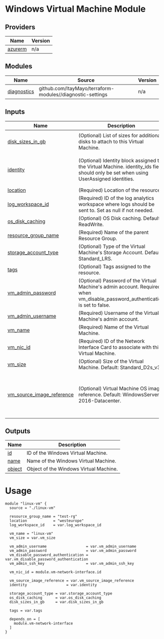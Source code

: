 <!-- BEGIN_TF_DOCS -->
# Windows Virtual Machine Module

## Providers

| Name | Version |
|------|---------|
| <a name="provider_azurerm"></a> [azurerm](#provider\_azurerm) | n/a |

## Modules

| Name | Source | Version |
|------|--------|---------|
| <a name="module_diagnostics"></a> [diagnostics](#module\_diagnostics) | github.com/ItayMayo/terraform-modules//diagnostic-settings | n/a |

## Inputs

| Name | Description | Type | Default | Required |
|------|-------------|------|---------|:--------:|
| <a name="input_disk_sizes_in_gb"></a> [disk\_sizes\_in\_gb](#input\_disk\_sizes\_in\_gb) | (Optional) List of sizes for additional disks to attach to this Virtual Machine. | `list(number)` | <pre>[<br>  -1<br>]</pre> | no |
| <a name="input_identity"></a> [identity](#input\_identity) | (Optional) Identity block assigned to the Virtual Machine. identity\_ids field should only be set when using UserAssigned identities. | <pre>object({<br>    type         = string<br>    identity_ids = optional(list(string))<br>  })</pre> | `null` | no |
| <a name="input_location"></a> [location](#input\_location) | (Required) Location of the resource. | `string` | n/a | yes |
| <a name="input_log_workspace_id"></a> [log\_workspace\_id](#input\_log\_workspace\_id) | (Required) ID of the log analytics workspace where logs should be sent to. Set as null if not needed. | `string` | n/a | yes |
| <a name="input_os_disk_caching"></a> [os\_disk\_caching](#input\_os\_disk\_caching) | (Optional) OS Disk caching. Default: ReadWrite. | `string` | `"ReadWrite"` | no |
| <a name="input_resource_group_name"></a> [resource\_group\_name](#input\_resource\_group\_name) | (Required) Name of the parent Resource Group. | `string` | n/a | yes |
| <a name="input_storage_account_type"></a> [storage\_account\_type](#input\_storage\_account\_type) | (Optional) Type of the Virtual Machine's Storage Account. Default: Standard\_LRS. | `string` | `"Standard_LRS"` | no |
| <a name="input_tags"></a> [tags](#input\_tags) | (Optional) Tags assigned to the resource. | `map(string)` | `null` | no |
| <a name="input_vm_admin_password"></a> [vm\_admin\_password](#input\_vm\_admin\_password) | (Optional) Password of the Virtual Machine's admin account. Required when vm\_disable\_password\_authentication is set to false. | `string` | `null` | no |
| <a name="input_vm_admin_username"></a> [vm\_admin\_username](#input\_vm\_admin\_username) | (Required) Username of the Virtual Machine's admin account. | `string` | n/a | yes |
| <a name="input_vm_name"></a> [vm\_name](#input\_vm\_name) | (Required) Name of the Virtual Machine. | `string` | n/a | yes |
| <a name="input_vm_nic_id"></a> [vm\_nic\_id](#input\_vm\_nic\_id) | (Required) ID of the Network Interface Card to associate with this Virtual Machine. | `string` | n/a | yes |
| <a name="input_vm_size"></a> [vm\_size](#input\_vm\_size) | (Optional) Size of the Virtual Machine. Default: Standard\_D2s\_v3. | `string` | `"Standard_D2s_v3"` | no |
| <a name="input_vm_source_image_reference"></a> [vm\_source\_image\_reference](#input\_vm\_source\_image\_reference) | (Optional) Virtual Machine OS image reference. Default: WindowsServer 2016-Datacenter. | <pre>object({<br>    publisher = string<br>    offer     = string<br>    sku       = string<br>    version   = string<br>  })</pre> | <pre>{<br>  "offer": "WindowsServer",<br>  "publisher": "MicrosoftWindowsServer",<br>  "sku": "2016-Datacenter",<br>  "version": "latest"<br>}</pre> | no |

## Outputs

| Name | Description |
|------|-------------|
| <a name="output_id"></a> [id](#output\_id) | ID of the Windows Virtual Machine. |
| <a name="output_name"></a> [name](#output\_name) | Name of the Windows Virtual Machine. |
| <a name="output_object"></a> [object](#output\_object) | Object of the Windows Virtual Machine. |

# Usage

```
module "linux-vm" {
  source = "./linux-vm"

  resource_group_name = "test-rg"
  location            = "westeurope"
  log_workspace_id    = var.log_workspace_id

  vm_name = "linux-vm"
  vm_size = var.vm_size

  vm_admin_username                  = var.vm_admin_username
  vm_admin_password                  = var.vm_admin_password
  vm_disable_password_authentication = var.vm_disable_password_authentication
  vm_admin_ssh_key                   = var.vm_admin_ssh_key

  vm_nic_id = module.vm-network-interface.id

  vm_source_image_reference = var.vm_source_image_reference
  identity                  = var.identity

  storage_account_type = var.storage_account_type
  os_disk_caching      = var.os_disk_caching
  disk_sizes_in_gb     = var.disk_sizes_in_gb

  tags = var.tags

  depends_on = [
    module.vm-network-interface
  ]
}

```
<!-- END_TF_DOCS -->